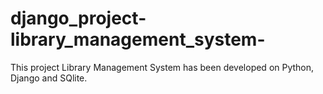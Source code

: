 # django_project-library_management_system-
This project Library Management System has been developed on Python, Django and SQlite.
